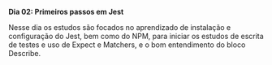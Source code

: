 __Dia 02: Primeiros passos em Jest__

Nesse dia os estudos são focados no aprendizado de instalação e configuração do Jest, bem como do NPM, para iniciar os estudos de escrita de testes e uso de Expect e Matchers, e o bom entendimento do bloco Describe.